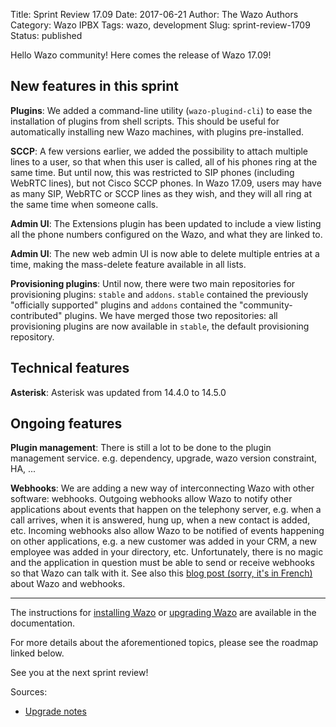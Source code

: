 Title: Sprint Review 17.09
Date: 2017-06-21
Author: The Wazo Authors
Category: Wazo IPBX
Tags: wazo, development
Slug: sprint-review-1709
Status: published

Hello Wazo community! Here comes the release of Wazo 17.09!

New features in this sprint
---------------------------

**Plugins**: We added a command-line utility (`wazo-plugind-cli`) to ease the installation of plugins from shell scripts. This should be useful for automatically installing new Wazo machines, with plugins pre-installed.

**SCCP**: A few versions earlier, we added the possibility to attach multiple lines to a user, so that when this user is called, all of his phones ring at the same time. But until now, this was restricted to SIP phones (including WebRTC lines), but not Cisco SCCP phones. In Wazo 17.09, users may have as many SIP, WebRTC or SCCP lines as they wish, and they will all ring at the same time when someone calls.

**Admin UI**: The Extensions plugin has been updated to include a view listing all the phone numbers configured on the Wazo, and what they are linked to.

**Admin UI**: The new web admin UI is now able to delete multiple entries at a time, making the mass-delete feature available in all lists.

**Provisioning plugins**: Until now, there were two main repositories for provisioning plugins: `stable` and `addons`. `stable` contained the previously "officially supported" plugins and `addons` contained the "community-contributed" plugins. We have merged those two repositories: all provisioning plugins are now available in `stable`, the default provisioning repository.

Technical features
------------------

**Asterisk**: Asterisk was updated from 14.4.0 to 14.5.0

Ongoing features
----------------

**Plugin management**: There is still a lot to be done to the plugin management service. e.g. dependency, upgrade, wazo version constraint, HA, ...

**Webhooks**: We are adding a new way of interconnecting Wazo with other software: webhooks. Outgoing webhooks allow Wazo to notify other applications about events that happen on the telephony server, e.g. when a call arrives, when it is answered, hung up, when a new contact is added, etc. Incoming webhooks also allow Wazo to be notified of events happening on other applications, e.g. a new customer was added in your CRM, a new employee was added in your directory, etc. Unfortunately, there is no magic and the application in question must be able to send or receive webhooks so that Wazo can talk with it. See also this [blog post (sorry, it's in French)](http://blog.wazo.community/wazo-webhook.html#wazo-webhook) about Wazo and webhooks.

---

The instructions for [installing Wazo](/uc-doc/installation/install-system) or [upgrading Wazo](/uc-doc/upgrade/introduction) are available in the documentation.

For more details about the aforementioned topics, please see the roadmap linked below.

See you at the next sprint review!

Sources:

* [Upgrade notes](http://wazo.readthedocs.io/en/wazo-17.09/upgrade/upgrade.html#upgrade-notes)
